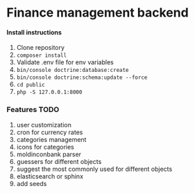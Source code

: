 # Finance management backend
#### Install instructions
1. Clone repository
2. `composer install`
3. Validate .env file for env variables
4. `bin/console doctrine:database:create`
5. `bin/console doctrine:schema:update --force`
6. `cd public`
7. `php -S 127.0.0.1:8000`

### Features TODO
1. user customization
2. cron for currency rates
3. categories management
4. icons for categories
5. moldinconbank parser
6. guessers for different objects
7. suggest the most commonly used for different objects
8. elasticsearch or sphinx
9. add seeds
